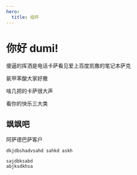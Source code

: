 ```yaml
---
hero:
  title: 组件
---
```


# 你好 dumi!

傻逼的挥洒是电话卡萨看见爱上百度凯撒的笔记本萨克

氨甲苯酸大家好撒

啥几把的卡萨很大声

看你的快乐三大类

## 飒飒吧

阿萨德巴萨客户

```
dkjdbshadvsahd sahkd askh

sajdbksabd 
abjksdkhsa
```